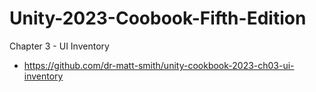 # Unity-2023-Coobook-Fifth-Edition


Chapter 3 - UI Inventory
- https://github.com/dr-matt-smith/unity-cookbook-2023-ch03-ui-inventory



